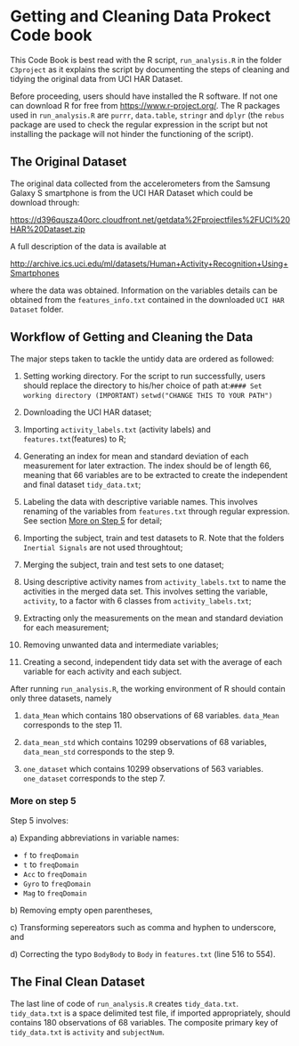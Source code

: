# Getting and Cleaning Data Prokect Code book 

This Code Book is best read with the R script, `run_analysis.R` in the folder `C3project` as it explains the script by documenting the steps of cleaning and tidying the original data from UCI HAR Dataset.  

Before proceeding, users should have installed the R software. If not one can download R for free from <https://www.r-project.org/>. The R packages used in `run_analysis.R` are `purrr`, `data.table`, `stringr` and  `dplyr` (the `rebus` package are used to check the regular expression in the script but not installing the package will not hinder the functioning of the script).

## The Original Dataset

The original data collected from the accelerometers from the Samsung Galaxy S smartphone is from the UCI HAR Dataset which could be download through: 

<https://d396qusza40orc.cloudfront.net/getdata%2Fprojectfiles%2FUCI%20HAR%20Dataset.zip> 

A full description of the data is available at 

<http://archive.ics.uci.edu/ml/datasets/Human+Activity+Recognition+Using+Smartphones> 

where the data was obtained. Information on the variables details can be obtained from the `features_info.txt` contained in the downloaded `UCI HAR Dataset` folder.


## Workflow of Getting and Cleaning the Data

The major steps taken to tackle the untidy data are ordered as followed:

1. Setting working directory. For the script to run successfully, users should replace the directory to his/her choice of path at:`#### Set working directory (IMPORTANT)` `setwd("CHANGE THIS TO YOUR PATH")`

2. Downloading the UCI HAR dataset;

3. Importing `activity_labels.txt` (activity labels) and `features.txt`(features) to R;

4. Generating an index for mean and standard deviation of each measurement for later extraction. The index should be of length 66, meaning that 66 variables are to be extracted to create the independent and final dataset `tidy_data.txt`;

5. Labeling the data with descriptive variable names. This involves renaming of the variables from `features.txt` through regular expression. See section [More on Step 5](###-more-on-step-5) for detail;

6. Importing the subject, train and test datasets to R. Note that the folders `Inertial Signals` are not used throughtout;

7. Merging the subject, train and test sets to one dataset;

8. Using descriptive activity names from `activity_labels.txt` to name the activities in the merged data set. This involves setting the variable, `activity`, to a factor with  6 classes from `activity_labels.txt`;

9. Extracting only the measurements on the mean and standard deviation for each measurement;

10. Removing unwanted data and intermediate variables; 

11. Creating a second, independent tidy data set with the average of each variable for each activity and each subject.


After running `run_analysis.R`, the working environment of R should contain only three datasets, namely 

1. `data_Mean` which contains 180 observations of 68 variables. `data_Mean` corresponds to the step 11. 

2. `data_mean_std` which contains 10299 observations of 68 variables, `data_mean_std` corresponds to the step 9.

3. `one_dataset` which contains 10299 observations of 563 variables. `one_dataset` corresponds to the step 7.



### More on step 5

Step 5 involves:

a) Expanding abbreviations in variable names:

*  `f` to `freqDomain`
*  `t` to `freqDomain`
*  `Acc` to `freqDomain`
*  `Gyro` to `freqDomain`
*  `Mag` to `freqDomain`

b) Removing empty open parentheses, 

c) Transforming sepereators such as comma and hyphen to underscore, and 

d) Correcting the typo `BodyBody` to `Body` in `features.txt` (line 516 to 554).


## The Final Clean Dataset

The last line of code of `run_analysis.R` creates `tidy_data.txt`. `tidy_data.txt` is a space delimited test file, if imported appropriately, should contains 180 observations of 68 variables. The composite primary key of `tidy_data.txt` is `activity` and `subjectNum`.




